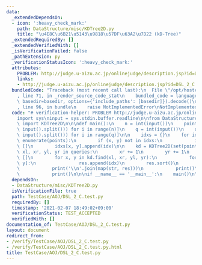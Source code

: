 ```yaml
---
data:
  _extendedDependsOn:
  - icon: ':heavy_check_mark:'
    path: DataStructure/misc/KDTree2D.py
    title: "\u4E8C\u6B21\u5143\u9818\u57DF\u63A2\u7D22 (kD-Tree)"
  _extendedRequiredBy: []
  _extendedVerifiedWith: []
  _isVerificationFailed: false
  _pathExtension: py
  _verificationStatusIcon: ':heavy_check_mark:'
  attributes:
    PROBLEM: http://judge.u-aizu.ac.jp/onlinejudge/description.jsp?id=DSL_2_C
    links:
    - http://judge.u-aizu.ac.jp/onlinejudge/description.jsp?id=DSL_2_C
  bundledCode: "Traceback (most recent call last):\n  File \"/opt/hostedtoolcache/Python/3.9.5/x64/lib/python3.9/site-packages/onlinejudge_verify/documentation/build.py\"\
    , line 71, in _render_source_code_stat\n    bundled_code = language.bundle(stat.path,\
    \ basedir=basedir, options={'include_paths': [basedir]}).decode()\n  File \"/opt/hostedtoolcache/Python/3.9.5/x64/lib/python3.9/site-packages/onlinejudge_verify/languages/python.py\"\
    , line 96, in bundle\n    raise NotImplementedError\nNotImplementedError\n"
  code: "# verification-helper: PROBLEM http://judge.u-aizu.ac.jp/onlinejudge/description.jsp?id=DSL_2_C\n\
    import sys\ninput = sys.stdin.buffer.readline\n\nfrom DataStructure.misc.KDTree2D\
    \ import KDTree2D\n\n\ndef main():\n    n = int(input())\n    points = [tuple(map(int,\
    \ input().split())) for i in range(n)]\n    q = int(input())\n    queries = [list(map(int,\
    \ input().split())) for i in range(q)]\n\n    idxs = {}\n    for idx, (x, y) in\
    \ enumerate(points):\n        if (x, y) not in idxs:\n            idxs[x, y] =\
    \ []\n        idxs[x, y].append(idx)\n\n    kd = KDTree2D(set(points))\n    for\
    \ xl, xr, yl, yr in queries:\n        xr += 1\n        yr += 1\n        res =\
    \ []\n        for x, y in kd.find(xl, xr, yl, yr):\n            for idx in idxs[x,\
    \ y]:\n                res.append(idx)\n        res.sort()\n        if res:\n\
    \            print('\\n'.join(map(str, res)))\n            print()\n        else:\n\
    \            print()\n\n\nif __name__ == '__main__':\n    main()\n"
  dependsOn:
  - DataStructure/misc/KDTree2D.py
  isVerificationFile: true
  path: TestCase/AOJ/DSL_2_C.test.py
  requiredBy: []
  timestamp: '2021-02-07 18:49:02+09:00'
  verificationStatus: TEST_ACCEPTED
  verifiedWith: []
documentation_of: TestCase/AOJ/DSL_2_C.test.py
layout: document
redirect_from:
- /verify/TestCase/AOJ/DSL_2_C.test.py
- /verify/TestCase/AOJ/DSL_2_C.test.py.html
title: TestCase/AOJ/DSL_2_C.test.py
---
```

